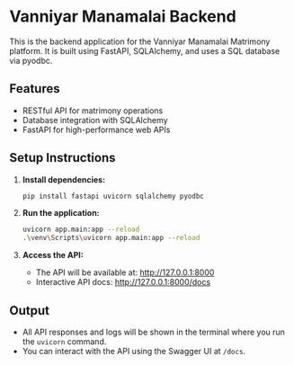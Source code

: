 # Vanniyar Manamalai Backend

This is the backend application for the Vanniyar Manamalai Matrimony platform. It is built using FastAPI, SQLAlchemy, and uses a SQL database via pyodbc.

## Features
- RESTful API for matrimony operations
- Database integration with SQLAlchemy
- FastAPI for high-performance web APIs

## Setup Instructions

1. **Install dependencies:**
   ```sh
   pip install fastapi uvicorn sqlalchemy pyodbc
   ```

2. **Run the application:**
   ```sh
   uvicorn app.main:app --reload
   .\venv\Scripts\uvicorn app.main:app --reload
   ```

3. **Access the API:**
   - The API will be available at: http://127.0.0.1:8000
   - Interactive API docs: http://127.0.0.1:8000/docs

## Output
- All API responses and logs will be shown in the terminal where you run the `uvicorn` command.
- You can interact with the API using the Swagger UI at `/docs`.
